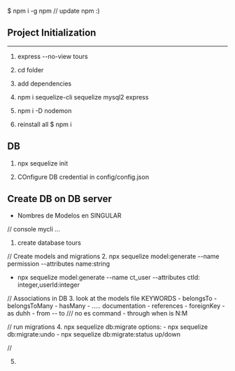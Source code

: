 $ npm i -g npm // update  npm :)
## Project Initialization
---
1. express --no-view tours

2. cd folder

3. add dependencies

4. npm i sequelize-cli sequelize mysql2 express

5. npm i -D nodemon

6. reinstall all  $ npm i

## DB
1. npx sequelize init

2. COnfigure DB credential in config/config.json

## Create DB on DB server
- Nombres de Modelos en SINGULAR

// console  mycli ...
1. create database tours

// Create models and migrations
2. npx sequelize model:generate --name permission --attributes name:string
 - npx sequelize model:generate --name ct_user --attributes ctId:
integer,userId:integer

// Associations in DB
3. look at the models file 
KEYWORDS
    - belongsTo
    - belongsToMany
    - hasMany
    - ..... documentation
    - references
    - foreignKey
    - as duhh
    - from -- to /// no es command
    - through when is N:M


// run migrations
4. npx sequelize db:migrate
options: - npx sequelize db:migrate:undo
         - npx sequelize db:migrate:status    up/down

// 


5. 
